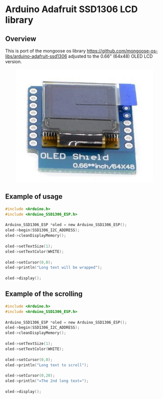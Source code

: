 # Arduino Adafruit SSD1306 LCD library


## Overview

This is port of the mongoose os library https://github.com/mongoose-os-libs/arduino-adafruit-ssd1306 adjusted to 
the 0.66" (64x48) OLED LCD version.

<p align="center">
  <img src="https://github.com/adamniedzwiedz/ssd1306-mongoose-os-lib/blob/master/oled_m.png">
</p>

## Example of usage

```c
#include <Arduino.h>
#include <Arduino_SSD1306_ESP.h>  

Arduino_SSD1306_ESP *oled = new Arduino_SSD1306_ESP();
oled->begin(SSD1306_I2C_ADDRESS);
oled->cleanDisplayMemory();

oled->setTextSize(1);
oled->setTextColor(WHITE);

oled->setCursor(0,0);
oled->println("Long text will be wrapped");

oled->display();
```

## Example of the scrolling

```c
#include <Arduino.h>
#include <Arduino_SSD1306_ESP.h>  

Arduino_SSD1306_ESP *oled = new Arduino_SSD1306_ESP();
oled->begin(SSD1306_I2C_ADDRESS);
oled->cleanDisplayMemory();

oled->setTextSize(1);
oled->setTextColor(WHITE);

oled->setCursor(0,0);
oled->println("Long text to scroll");

oled->setCursor(0,20);
oled->println("=The 2nd long text=");

oled->display();
```